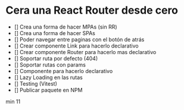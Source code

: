 # Cera una React Router desde cero

- [] Crea una forma de hacer MPAs (sin RR)
- [] Crea una forma de hacer SPAs
- [] Poder navegar entre paginas con el botón de atrás
- [] Crear componente Link para hacerlo declarativo
- [] Crear componente Router para hacerlo mas declarativo
- [] Soportar ruta por defecto (404)
- [] Soportar rutas con params
- [] Componente <Route /> para hacerlo declarativo
- [] Lazy Loading en las rutas
- [] Testing (Vitest)
- [] Publicar paquete en NPM


min 11